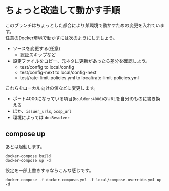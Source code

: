 # ちょっと改造して動かす手順

このブランチはちょっとした都合により某環境で動かすための変更を入れています。  
任意のDocker環境で動かすには次のようにしましょう。

- ソースを変更する(任意)
    - 認証スキップなど
- 設定ファイルをコピー、元ネタに更新があったら差分を確認しよう。
    - test/config to local/config
    - test/config-next to local/config-next
    - test/rate-limit-policies.yml to local/rate-limit-policies.yml

これらをローカル向けの値などに変更します。

- ポート4000になっている項目(`boulder:4000`)のURLを自分のものに書き換える
- ほか、`issuer_urls`, `ocsp_url`
- 環境によっては `dnsResolver`

## compose up

あとは起動します。

```
docker-compose build
docker-compose up -d
```

設定を一部上書きするならこんな感じです。

```
docker-compose -f docker-compose.yml -f local/compose-override.yml up -d
```

